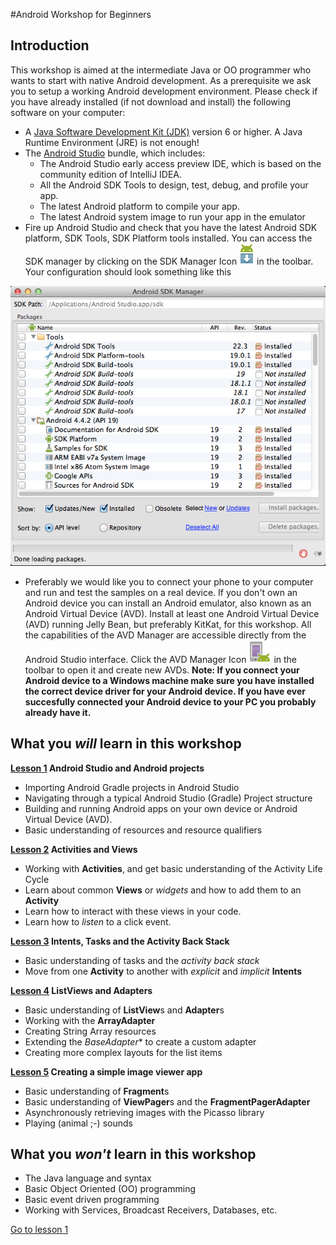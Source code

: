 #Android Workshop for Beginners

## Introduction
This workshop is aimed at the intermediate Java or OO programmer who wants to start with native Android development. As a prerequisite we ask you to setup a working Android development environment. Please check if you have already installed (if not download and install) the following software on your computer:

* A [Java Software Development Kit (JDK)](http://www.oracle.com/technetwork/java/javase/downloads/index.html) version 6 or higher. A Java Runtime Environment (JRE) is not enough!
* The [Android Studio](http://developer.android.com/sdk/installing/studio.html) bundle, which includes: 
  * The Android Studio early access preview IDE, which is based on the community edition of IntelliJ IDEA. 
  * All the Android SDK Tools to design, test, debug, and profile your app. 
  * The latest Android platform to compile your app. 
  * The latest Android system image to run your app in the emulator
* Fire up Android Studio and check that you have the latest Android SDK platform, SDK Tools, SDK Platform tools installed. You can access the SDK manager by clicking on the SDK Manager Icon ![SDK Manager Icon](img/sdk-manager-studio.png) in the toolbar. Your configuration should look something like this

![Installed Android SDK platform, SDK Tools, SDK Platform tools](img/sdk-installed.png)

* Preferably we would like you to connect your phone to your computer and run and test the samples on a real device. If you don't own an Android device you can install an Android emulator, also known as an Android Virtual Device (AVD). Install at least one Android Virtual Device (AVD) running Jelly Bean, but preferably KitKat, for this workshop. All the capabilities of the AVD Manager are accessible directly from the Android Studio interface. Click the AVD Manager Icon ![AVD Manager Icon](img/avd-manager-studio.png) in the toolbar to open it and create new AVDs. **Note: If you connect your Android device to a Windows machine make sure you have installed the correct device driver for your Android device. If you have ever succesfully connected your Android device to your PC you probably already have it.**

## What you _will_ learn in this workshop

**[Lesson 1](lesson01) Android Studio and Android projects**
* Importing Android Gradle projects in Android Studio
* Navigating through a typical Android Studio (Gradle) Project structure
* Building and running Android apps on your own device or Android Virtual Device (AVD).
* Basic understanding of resources and resource qualifiers

**[Lesson 2](lesson02) Activities and Views**
* Working with **Activities**, and get basic understanding of the Activity Life Cycle
* Learn about common **Views** or _widgets_ and how to add them to an **Activity**
* Learn how to interact with these views in your code.
* Learn how to _listen_ to a click event.

**[Lesson 3](lesson03) Intents, Tasks and the Activity Back Stack**
* Basic understanding of tasks and the _activity back stack_
* Move from one **Activity** to another with _explicit_ and _implicit_ **Intents**

**[Lesson 4](lesson04) ListViews and Adapters**
* Basic understanding of **ListView**s and **Adapter**s
* Working with the **ArrayAdapter**
* Creating String Array resources
* Extending the *BaseAdapter** to create a custom adapter
* Creating more complex layouts for the list items

**[Lesson 5](lesson05) Creating a simple image viewer app**
* Basic understanding of **Fragment**s
* Basic understanding of **ViewPager**s and the **FragmentPagerAdapter**
* Asynchronously retrieving images with the Picasso library
* Playing (animal ;-) sounds

## What you _won't_ learn in this workshop

* The Java language and syntax
* Basic Object Oriented (OO) programming
* Basic event driven programming
* Working with Services, Broadcast Receivers, Databases, etc.

[Go to lesson 1](lesson01)
